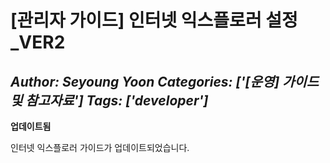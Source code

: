 # [관리자 가이드] 인터넷 익스플로러 설정_VER2
*Author: Seyoung Yoon*
*Categories: ['[운영] 가이드 및 참고자료']*
*Tags: ['developer']*
---
**업데이트됨**

인터넷 익스플로러 가이드가 업데이트되었습니다.

